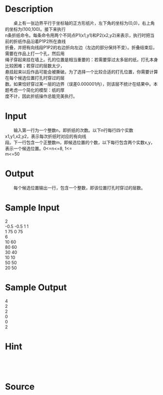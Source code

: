 
# Description

<div class="content"><p>　　桌上有一张边界平行于坐标轴的正方形纸片，左下角的坐标为(0,0)，右上角的坐标为(100,100)。接下来执行<br/>
n条折纸命令。每条命令用两个不同点P1(x1,y1)和P2(x2,y2)来表示，执行时把当前的折纸作品沿着P1P2所在直线<br/>
折叠，并把有向线段P1P2的右边折向左边（左边的部分保持不变）。折叠结束后，需要在作品上打一个孔，然后用<br/>
绳子穿起来挂在墙上。孔的位置是相当重要的：若需要穿过太多层的纸，打孔本身比较困难；若穿过的层数太少，<br/>
悬挂起来以后作品可能会被撕破。为了选择一个比较合适的打孔位置，你需要计算在每个候选位置打孔时穿过的层<br/>
数。如果恰好穿过某一层的边界（误差0.000001内），则该层不统计在结果中。本题考虑一个简化的模型：纸的厚<br/>
度不计，因此折纸操作总能完美执行。</p></div>

# Input

<div class="content"><p>　　输入第一行为一个整数n，即折纸的次数。以下n行每行四个实数x1,y1,x2,y2，表示每次折纸时对应的有向线<br/>
段。下一行包含一个正整数m，即候选位置的个数，以下每行包含两个实数x,y，表示一个候选位置。0&lt;=n&lt;=8, 1&lt;=<br/>
m&lt;=50</p></div>

# Output

<div class="content"><p>　　每个候选位置输出一行，包含一个整数，即该位置打孔时穿过的层数。</p></div>

# Sample Input

<div class="content"><span class="sampledata">2<br/>
-0.5 -0.5 1 1<br/>
1 75 0 75<br/>
6<br/>
10 60<br/>
80 60<br/>
30 40<br/>
10 10<br/>
50 50<br/>
20 50</span></div>

# Sample Output

<div class="content"><span class="sampledata">4<br/>
2<br/>
2<br/>
0<br/>
0<br/>
2</span></div>

# Hint

<div class="content"><p></p><p><span style="font-size: medium"><br/><br/>
</span></p><p></p></div>

# Source

<div class="content"><p><a href="problemset.php?search="></a></p></div>

